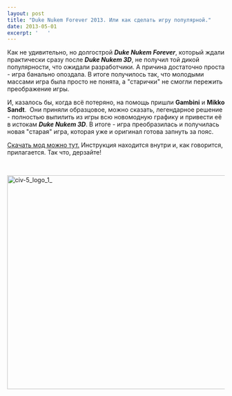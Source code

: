 ```yaml
---
layout: post
title: "Duke Nukem Forever 2013. Или как сделать игру популярной."
date: 2013-05-01
excerpt: '   '
---
```


Как не удивительно, но долгострой <em><b>Duke Nukem Forever</b></em>, который ждали практически сразу после <strong><em>Duke Nukem 3D</em></strong>, не получил той дикой популярности, что ожидали разработчики. А причина достаточно проста - игра банально опоздала. В итоге получилось так, что молодыми массами игра была просто не понята, а "старички" не смогли пережить преображение игры.

И, казалось бы, когда всё потеряно, на помощь пришли <strong>Gambini</strong> и <strong>Mikko Sandt</strong>.  Они приняли образцовое, можно сказать, легендарное решение - полностью выпилить из игры всю новомодную графику и привести её в истокам <strong><em>Duke Nukem 3D</em></strong>. В итоге - игра преобразилась и получилась новая "старая" игра, которая уже и оригинал готова запнуть за пояс.

<a href="http://www.moddb.com/mods/duke-nukem-forever">Скачать мод можно тут.</a> Инструкция находится внутри и, как говорится, прилагается. Так что, дерзайте!

&nbsp;

<a href="http://gamersoul.ru/wp-content/uploads/2013/05/civ-5_logo_1_.jpg"><img class="size-full wp-image-2235 aligncenter" alt="civ-5_logo_1_" src="http://gamersoul.ru/wp-content/uploads/2013/05/civ-5_logo_1_.jpg" width="620" height="496" /></a>
